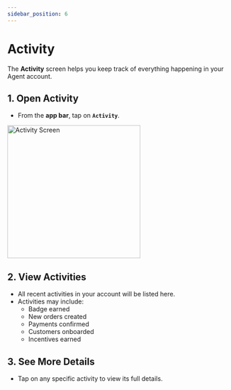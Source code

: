 ```yaml
---
sidebar_position: 6
---
```

# Activity

The **Activity** screen helps you keep track of everything happening in your Agent account.  


## 1. Open Activity
- From the **app bar**, tap on **`Activity`**.  

<img src="/agent/activity.png" alt="Activity Screen" width="300"/>  


## 2. View Activities
- All recent activities in your account will be listed here.  
- Activities may include:  
  - Badge earned  
  - New orders created  
  - Payments confirmed  
  - Customers onboarded  
  - Incentives earned  


## 3. See More Details
- Tap on any specific activity to view its full details.  
